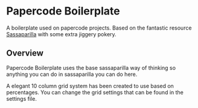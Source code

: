 # Papercode Boilerplate

A boilerplate used on papercode projects.
Based on the fantastic resource [Sassaparilla](http://sass.fffunction.co/) with some extra jiggery pokery.

## Overview

Papercode Boilerplate uses the base sassaparilla way of thinking so anything you can do in sassaparilla you can do here.

A elegant 10 column grid system has been created to use based on percentages. You can change the grid settings that can be found in the settings file.

